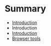 # Summary

* [Introduction](README.md)
* Introduction
* [Introduction](FAQ/README.md)
* [Browser tools](KB-FAQ/browsertools.md)

